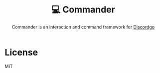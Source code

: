 <div align="center">
    <h1>💻 Commander</h1>
    Commander is an interaction and command framework for <a href="https://github.com/bwmarrin/discordgo">Discordgo</a>
    <br>
    <br>
</div>

# License
MIT